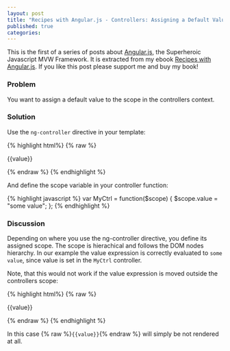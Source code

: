 ```yaml
---
layout: post
title: "Recipes with Angular.js - Controllers: Assigning a Default Value to a Model"
published: true
categories:
---
```

This is the first of a series of posts about [Angular.js](http://angularjs.org/), the Superheroic Javascript MVW Framework. It is extracted from my ebook [Recipes with Angular.js](https://leanpub.com/recipes-with-angular-js). If you like this post please support me and buy my book!

### Problem
You want to assign a default value to the scope in the controllers context.

### Solution
Use the `ng-controller` directive in your template:

{% highlight html%}
{% raw %}
<div ng-controller="MyCtrl">
  <p>{{value}}</p>
</div>
{% endraw %}
{% endhighlight %}

And define the scope variable in your controller function:

{% highlight javascript %}
var MyCtrl = function($scope) {
  $scope.value = "some value";
};
{% endhighlight %}

### Discussion
Depending on where you use the ng-controller directive, you define its assigned scope. The scope is hierachical and follows the DOM nodes hierarchy. In our example the value expression is correctly evaluated to `some value`, since value is set in the `MyCtrl` controller.

Note, that this would not work if the value expression is moved outside the controllers scope:

{% highlight html%}
{% raw %}
<p>{{value}}</p>

<div ng-controller="MyCtrl">
</div>
{% endraw %}
{% endhighlight %}

In this case {% raw %}`{{value}}`{% endraw %} will simply be not rendered at all.